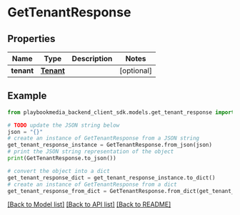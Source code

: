 # GetTenantResponse


## Properties

Name | Type | Description | Notes
------------ | ------------- | ------------- | -------------
**tenant** | [**Tenant**](Tenant.md) |  | [optional] 

## Example

```python
from playbookmedia_backend_client_sdk.models.get_tenant_response import GetTenantResponse

# TODO update the JSON string below
json = "{}"
# create an instance of GetTenantResponse from a JSON string
get_tenant_response_instance = GetTenantResponse.from_json(json)
# print the JSON string representation of the object
print(GetTenantResponse.to_json())

# convert the object into a dict
get_tenant_response_dict = get_tenant_response_instance.to_dict()
# create an instance of GetTenantResponse from a dict
get_tenant_response_from_dict = GetTenantResponse.from_dict(get_tenant_response_dict)
```
[[Back to Model list]](../README.md#documentation-for-models) [[Back to API list]](../README.md#documentation-for-api-endpoints) [[Back to README]](../README.md)


